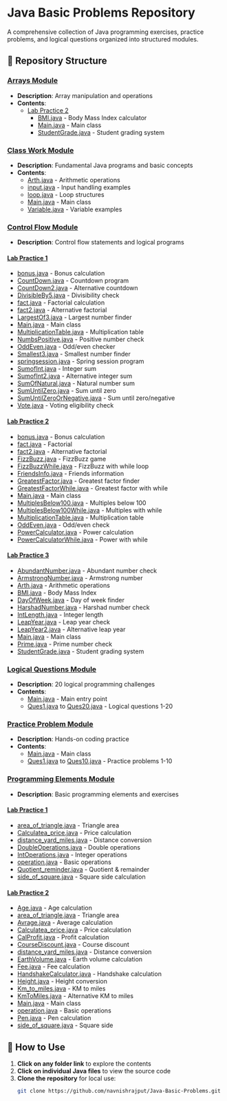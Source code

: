 # Java Basic Problems Repository

A comprehensive collection of Java programming exercises, practice problems, and logical questions organized into structured modules.

## 📁 Repository Structure

### [Arrays Module](/Arrays/)
- **Description**: Array manipulation and operations
- **Contents**:
  - [Lab Practice 2](/Arrays/Lab%20Practice%202/)
    - [BMI.java](/Arrays/Lab%20Practice%202/src/BMI.java) - Body Mass Index calculator
    - [Main.java](/Arrays/Lab%20Practice%202/src/Main.java) - Main class
    - [StudentGrade.java](/Arrays/Lab%20Practice%202/src/StudentGrade.java) - Student grading system

### [Class Work Module](/Class%20Work/)
- **Description**: Fundamental Java programs and basic concepts
- **Contents**:
  - [Arth.java](/Class%20Work/src/Arth.java) - Arithmetic operations
  - [input.java](/Class%20Work/src/input.java) - Input handling examples
  - [loop.java](/Class%20Work/src/loop.java) - Loop structures
  - [Main.java](/Class%20Work/src/Main.java) - Main class
  - [Variable.java](/Class%20Work/src/Variable.java) - Variable examples

### [Control Flow Module](/Control%20Flow/)
- **Description**: Control flow statements and logical programs

#### [Lab Practice 1](/Control%20Flow/Lab%20Practice%201/)
- [bonus.java](/Control%20Flow/Lab%20Practice%201/src/bonus.java) - Bonus calculation
- [CountDown.java](/Control%20Flow/Lab%20Practice%201/src/CountDown.java) - Countdown program
- [CountDown2.java](/Control%20Flow/Lab%20Practice%201/src/CountDown2.java) - Alternative countdown
- [DivisibleBy5.java](/Control%20Flow/Lab%20Practice%201/src/DivisibleBy5.java) - Divisibility check
- [fact.java](/Control%20Flow/Lab%20Practice%201/src/fact.java) - Factorial calculation
- [fact2.java](/Control%20Flow/Lab%20Practice%201/src/fact2.java) - Alternative factorial
- [LargestOf3.java](/Control%20Flow/Lab%20Practice%201/src/LargestOf3.java) - Largest number finder
- [Main.java](/Control%20Flow/Lab%20Practice%201/src/Main.java) - Main class
- [MultiplicationTable.java](/Control%20Flow/Lab%20Practice%201/src/MultiplicationTable.java) - Multiplication table
- [NumbsPositive.java](/Control%20Flow/Lab%20Practice%201/src/NumbsPositive.java) - Positive number check
- [OddEven.java](/Control%20Flow/Lab%20Practice%201/src/OddEven.java) - Odd/even checker
- [Smallest3.java](/Control%20Flow/Lab%20Practice%201/src/Smallest3.java) - Smallest number finder
- [springsession.java](/Control%20Flow/Lab%20Practice%201/src/springsession.java) - Spring session program
- [SumofInt.java](/Control%20Flow/Lab%20Practice%201/src/SumofInt.java) - Integer sum
- [SumofInt2.java](/Control%20Flow/Lab%20Practice%201/src/SumofInt2.java) - Alternative integer sum
- [SumOfNatural.java](/Control%20Flow/Lab%20Practice%201/src/SumOfNatural.java) - Natural number sum
- [SumUntilZero.java](/Control%20Flow/Lab%20Practice%201/src/SumUntilZero.java) - Sum until zero
- [SumUntilZeroOrNegative.java](/Control%20Flow/Lab%20Practice%201/src/SumUntilZeroOrNegative.java) - Sum until zero/negative
- [Vote.java](/Control%20Flow/Lab%20Practice%201/src/Vote.java) - Voting eligibility check

#### [Lab Practice 2](/Control%20Flow/Lab%20Practice%202/)
- [bonus.java](/Control%20Flow/Lab%20Practice%202/src/bonus.java) - Bonus calculation
- [fact.java](/Control%20Flow/Lab%20Practice%202/src/fact.java) - Factorial
- [fact2.java](/Control%20Flow/Lab%20Practice%202/src/fact2.java) - Alternative factorial
- [FizzBuzz.java](/Control%20Flow/Lab%20Practice%202/src/FizzBuzz.java) - FizzBuzz game
- [FizzBuzzWhile.java](/Control%20Flow/Lab%20Practice%202/src/FizzBuzzWhile.java) - FizzBuzz with while loop
- [FriendsInfo.java](/Control%20Flow/Lab%20Practice%202/src/FriendsInfo.java) - Friends information
- [GreatestFactor.java](/Control%20Flow/Lab%20Practice%202/src/GreatestFactor.java) - Greatest factor finder
- [GreatestFactorWhile.java](/Control%20Flow/Lab%20Practice%202/src/GreatestFactorWhile.java) - Greatest factor with while
- [Main.java](/Control%20Flow/Lab%20Practice%202/src/Main.java) - Main class
- [MultiplesBelow100.java](/Control%20Flow/Lab%20Practice%202/src/MultiplesBelow100.java) - Multiples below 100
- [MultiplesBelow100While.java](/Control%20Flow/Lab%20Practice%202/src/MultiplesBelow100While.java) - Multiples with while
- [MultiplicationTable.java](/Control%20Flow/Lab%20Practice%202/src/MultiplicationTable.java) - Multiplication table
- [OddEven.java](/Control%20Flow/Lab%20Practice%202/src/OddEven.java) - Odd/even check
- [PowerCalculator.java](/Control%20Flow/Lab%20Practice%202/src/PowerCalculator.java) - Power calculation
- [PowerCalculatorWhile.java](/Control%20Flow/Lab%20Practice%202/src/PowerCalculatorWhile.java) - Power with while

#### [Lab Practice 3](/Control%20Flow/Lab%20Practice%203/)
- [AbundantNumber.java](/Control%20Flow/Lab%20Practice%203/src/AbundantNumber.java) - Abundant number check
- [ArmstrongNumber.java](/Control%20Flow/Lab%20Practice%203/src/ArmstrongNumber.java) - Armstrong number
- [Arth.java](/Control%20Flow/Lab%20Practice%203/src/Arth.java) - Arithmetic operations
- [BMI.java](/Control%20Flow/Lab%20Practice%203/src/BMI.java) - Body Mass Index
- [DayOfWeek.java](/Control%20Flow/Lab%20Practice%203/src/DayOfWeek.java) - Day of week finder
- [HarshadNumber.java](/Control%20Flow/Lab%20Practice%203/src/HarshadNumber.java) - Harshad number check
- [IntLength.java](/Control%20Flow/Lab%20Practice%203/src/IntLength.java) - Integer length
- [LeapYear.java](/Control%20Flow/Lab%20Practice%203/src/LeapYear.java) - Leap year check
- [LeapYear2.java](/Control%20Flow/Lab%20Practice%203/src/LeapYear2.java) - Alternative leap year
- [Main.java](/Control%20Flow/Lab%20Practice%203/src/Main.java) - Main class
- [Prime.java](/Control%20Flow/Lab%20Practice%203/src/Prime.java) - Prime number check
- [StudentGrade.java](/Control%20Flow/Lab%20Practice%203/src/StudentGrade.java) - Student grading system

### [Logical Questions Module](/Logical%20Questions/)
- **Description**: 20 logical programming challenges
- **Contents**:
  - [Main.java](/Logical%20Questions/src/Main.java) - Main entry point
  - [Ques1.java](/Logical%20Questions/src/Ques1.java) to [Ques20.java](/Logical%20Questions/src/Ques20.java) - Logical questions 1-20

### [Practice Problem Module](/Practice%20Problem/)
- **Description**: Hands-on coding practice
- **Contents**:
  - [Main.java](/Practice%20Problem/src/Main.java) - Main class
  - [Ques1.java](/Practice%20Problem/src/Ques1.java) to [Ques10.java](/Practice%20Problem/src/Ques10.java) - Practice problems 1-10

### [Programming Elements Module](/Programing%20Elements/)
- **Description**: Basic programming elements and exercises

#### [Lab Practice 1](/Programing%20Elements/Lab%20practice%201/)
- [area_of_triangle.java](/Programing%20Elements/Lab%20practice%201/area_of_triangle.java) - Triangle area
- [Calculatea_price.java](/Programing%20Elements/Lab%20practice%201/Calculatea_price.java) - Price calculation
- [distance_yard_miles.java](/Programing%20Elements/Lab%20practice%201/distance_yard_miles.java) - Distance conversion
- [DoubleOperations.java](/Programing%20Elements/Lab%20practice%201/DoubleOperations.java) - Double operations
- [IntOperations.java](/Programing%20Elements/Lab%20practice%201/IntOperations.java) - Integer operations
- [operation.java](/Programing%20Elements/Lab%20practice%201/operation.java) - Basic operations
- [Quotient_reminder.java](/Programing%20Elements/Lab%20practice%201/Quotient_reminder.java) - Quotient & remainder
- [side_of_square.java](/Programing%20Elements/Lab%20practice%201/side_of_square.java) - Square side calculation

#### [Lab Practice 2](/Programing%20Elements/Lab%20Practice%202/)
- [Age.java](/Programing%20Elements/Lab%20Practice%202/src/Age.java) - Age calculation
- [area_of_triangle.java](/Programing%20Elements/Lab%20Practice%202/src/area_of_triangle.java) - Triangle area
- [Avrage.java](/Programing%20Elements/Lab%20Practice%202/src/Avrage.java) - Average calculation
- [Calculatea_price.java](/Programing%20Elements/Lab%20Practice%202/src/Calculatea_price.java) - Price calculation
- [CalProfit.java](/Programing%20Elements/Lab%20Practice%202/src/CalProfit.java) - Profit calculation
- [CourseDiscount.java](/Programing%20Elements/Lab%20Practice%202/src/CourseDiscount.java) - Course discount
- [distance_yard_miles.java](/Programing%20Elements/Lab%20Practice%202/src/distance_yard_miles.java) - Distance conversion
- [EarthVolume.java](/Programing%20Elements/Lab%20Practice%202/src/EarthVolume.java) - Earth volume calculation
- [Fee.java](/Programing%20Elements/Lab%20Practice%202/src/Fee.java) - Fee calculation
- [HandshakeCalculator.java](/Programing%20Elements/Lab%20Practice%202/src/HandshakeCalculator.java) - Handshake calculation
- [Height.java](/Programing%20Elements/Lab%20Practice%202/src/Height.java) - Height conversion
- [Km_to_miles.java](/Programing%20Elements/Lab%20Practice%202/src/Km_to_miles.java) - KM to miles
- [KmToMiles.java](/Programing%20Elements/Lab%20Practice%202/src/KmToMiles.java) - Alternative KM to miles
- [Main.java](/Programing%20Elements/Lab%20Practice%202/src/Main.java) - Main class
- [operation.java](/Programing%20Elements/Lab%20Practice%202/src/operation.java) - Basic operations
- [Pen.java](/Programing%20Elements/Lab%20Practice%202/src/Pen.java) - Pen calculation
- [side_of_square.java](/Programing%20Elements/Lab%20Practice%202/src/side_of_square.java) - Square side

## 🚀 How to Use

1. **Click on any folder link** to explore the contents
2. **Click on individual Java files** to view the source code
3. **Clone the repository** for local use:
   ```bash
   git clone https://github.com/navnishrajput/Java-Basic-Problems.git
